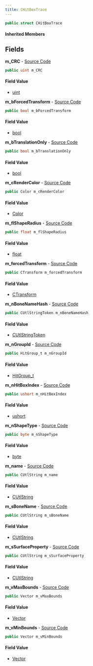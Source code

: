 ```yaml
---
title: CHitBoxTrace
---
```


```csharp
public struct CHitBoxTrace
```

#### Inherited Members

## Fields

**m_CRC** - [Source Code](https://github.com/swiftly-solution/swiftlys2/blob/master/managed/src/SwiftlyS2.Shared/Natives/Structs/CHitBox.cs#L19)

```csharp
public uint m_CRC
```

#### Field Value

- [uint](https://learn.microsoft.com/dotnet/api/system.uint32)

**m_bForcedTransform** - [Source Code](https://github.com/swiftly-solution/swiftlys2/blob/master/managed/src/SwiftlyS2.Shared/Natives/Structs/CHitBox.cs#L22)

```csharp
public bool m_bForcedTransform
```

#### Field Value

- [bool](https://learn.microsoft.com/dotnet/api/system.boolean)

**m_bTranslationOnly** - [Source Code](https://github.com/swiftly-solution/swiftlys2/blob/master/managed/src/SwiftlyS2.Shared/Natives/Structs/CHitBox.cs#L18)

```csharp
public bool m_bTranslationOnly
```

#### Field Value

- [bool](https://learn.microsoft.com/dotnet/api/system.boolean)

**m_cRenderColor** - [Source Code](https://github.com/swiftly-solution/swiftlys2/blob/master/managed/src/SwiftlyS2.Shared/Natives/Structs/CHitBox.cs#L20)

```csharp
public Color m_cRenderColor
```

#### Field Value

- [Color](/docs/api/shared/natives/color)

**m_flShapeRadius** - [Source Code](https://github.com/swiftly-solution/swiftlys2/blob/master/managed/src/SwiftlyS2.Shared/Natives/Structs/CHitBox.cs#L14)

```csharp
public float m_flShapeRadius
```

#### Field Value

- [float](https://learn.microsoft.com/dotnet/api/system.single)

**m_forcedTransform** - [Source Code](https://github.com/swiftly-solution/swiftlys2/blob/master/managed/src/SwiftlyS2.Shared/Natives/Structs/CHitBox.cs#L23)

```csharp
public CTransform m_forcedTransform
```

#### Field Value

- [CTransform](/docs/api/shared/natives/ctransform)

**m_nBoneNameHash** - [Source Code](https://github.com/swiftly-solution/swiftlys2/blob/master/managed/src/SwiftlyS2.Shared/Natives/Structs/CHitBox.cs#L15)

```csharp
public CUtlStringToken m_nBoneNameHash
```

#### Field Value

- [CUtlStringToken](/docs/api/shared/natives/cutlstringtoken)

**m_nGroupId** - [Source Code](https://github.com/swiftly-solution/swiftlys2/blob/master/managed/src/SwiftlyS2.Shared/Natives/Structs/CHitBox.cs#L16)

```csharp
public HitGroup_t m_nGroupId
```

#### Field Value

- [HitGroup_t](/docs/api/shared/schemadefinitions/hitgroup_t)

**m_nHitBoxIndex** - [Source Code](https://github.com/swiftly-solution/swiftlys2/blob/master/managed/src/SwiftlyS2.Shared/Natives/Structs/CHitBox.cs#L21)

```csharp
public ushort m_nHitBoxIndex
```

#### Field Value

- [ushort](https://learn.microsoft.com/dotnet/api/system.uint16)

**m_nShapeType** - [Source Code](https://github.com/swiftly-solution/swiftlys2/blob/master/managed/src/SwiftlyS2.Shared/Natives/Structs/CHitBox.cs#L17)

```csharp
public byte m_nShapeType
```

#### Field Value

- [byte](https://learn.microsoft.com/dotnet/api/system.byte)

**m_name** - [Source Code](https://github.com/swiftly-solution/swiftlys2/blob/master/managed/src/SwiftlyS2.Shared/Natives/Structs/CHitBox.cs#L9)

```csharp
public CUtlString m_name
```

#### Field Value

- [CUtlString](/docs/api/shared/natives/cutlstring)

**m_sBoneName** - [Source Code](https://github.com/swiftly-solution/swiftlys2/blob/master/managed/src/SwiftlyS2.Shared/Natives/Structs/CHitBox.cs#L11)

```csharp
public CUtlString m_sBoneName
```

#### Field Value

- [CUtlString](/docs/api/shared/natives/cutlstring)

**m_sSurfaceProperty** - [Source Code](https://github.com/swiftly-solution/swiftlys2/blob/master/managed/src/SwiftlyS2.Shared/Natives/Structs/CHitBox.cs#L10)

```csharp
public CUtlString m_sSurfaceProperty
```

#### Field Value

- [CUtlString](/docs/api/shared/natives/cutlstring)

**m_vMaxBounds** - [Source Code](https://github.com/swiftly-solution/swiftlys2/blob/master/managed/src/SwiftlyS2.Shared/Natives/Structs/CHitBox.cs#L13)

```csharp
public Vector m_vMaxBounds
```

#### Field Value

- [Vector](/docs/api/shared/natives/vector)

**m_vMinBounds** - [Source Code](https://github.com/swiftly-solution/swiftlys2/blob/master/managed/src/SwiftlyS2.Shared/Natives/Structs/CHitBox.cs#L12)

```csharp
public Vector m_vMinBounds
```

#### Field Value

- [Vector](/docs/api/shared/natives/vector)

